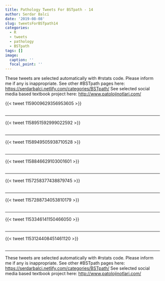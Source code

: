 ```yaml
---
title: Pathology Tweets For BSTpath - 14
author: Serdar Balci
date: '2019-08-08'
slug: tweetsForBSTpath14
categories:
  - R
  - tweets
  - pathology
  - BSTpath
tags: []
image:
  caption: ''
  focal_point: ''
---
```



These tweets are selected automatically with #rstats code. Please inform me if any is inappropriate.
See other #BSTpath pages here: https://serdarbalci.netlify.com/categories/BSTpath/ 
See selected social media based textbook project here: http://www.patolojinotlari.com/

{{< tweet 1159009629356953605 >}}
<br>
<br>
<hr>
{{< tweet 1158951592999022592 >}}
<br>
<br>
<hr>
{{< tweet 1158949505938710528 >}}
<br>
<br>
<hr>
{{< tweet 1158846629103001601 >}}
<br>
<br>
<hr>
{{< tweet 1157258377438879745 >}}
<br>
<br>
<hr>
{{< tweet 1157288734053810179 >}}
<br>
<br>
<hr>
{{< tweet 1153346141150466050 >}}
<br>
<br>
<hr>
{{< tweet 1153124408451461120 >}}
<br>
<br>
<hr>


These tweets are selected automatically with #rstats code. Please inform me if any is inappropriate.
See other #BSTpath pages here: https://serdarbalci.netlify.com/categories/BSTpath/ 
See selected social media based textbook project here: http://www.patolojinotlari.com/
